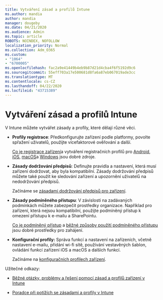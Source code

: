 ```yaml
---
title: Vytváření zásad a profilů Intune
ms.author: mandia
author: mandia
manager: dougeby
ms.date: 04/21/2020
ms.audience: Admin
ms.topic: article
ROBOTS: NOINDEX, NOFOLLOW
localization_priority: Normal
ms.collection: Adm_O365
ms.custom:
- "1064"
- "6700005"
ms.openlocfilehash: fac2a9e41449b4eb9b87d21d4cba4f6f5192d9c6
ms.sourcegitcommit: 55eff703a17e500681d8fa6a87eb067019ade3cc
ms.translationtype: MT
ms.contentlocale: cs-CZ
ms.lasthandoff: 04/22/2020
ms.locfileid: "43715389"
---
```

# <a name="creating-intune-policy-and-profiles"></a>Vytváření zásad a profilů Intune

V Intune můžete vytvářet zásady a profily, které dělají různé věci.

- **Profily registrace**: Předkonfigurujte zařízení podle platformy, povolte spřažení uživatelů, použijte vícefaktorové ověřování a další.

  [Co je registrace zařízení](https://docs.microsoft.com/intune/device-enrollment)a vytváření registračních profilů pro [Android](https://docs.microsoft.com/intune/android-enroll), [iOS](https://docs.microsoft.com/intune/ios-enroll), [macOS](https://docs.microsoft.com/intune/macos-enroll)a [Windows](https://docs.microsoft.com/intune/windows-enrollment-methods) jsou dobré zdroje.

- **Zásady dodržování předpisů**: Definujte pravidla a nastavení, která musí zařízení dodržovat, aby byla kompatibilní. Zásady dodržování předpisů můžete také použít ke sledování zařízení a upozornění uživatelů na nedodržování předpisů.

  Začínáme se [zásadami dodržování předpisů pro zařízení](https://docs.microsoft.com/intune/device-compliance-get-started).
- **Zásady podmíněného přístupu**: V závislosti na zadávaných podmínkách můžete zabezpečit prostředky organizace. Například pro zařízení, která nejsou kompatibilní, použijte podmíněný přístup k omezení přístupu k e-mailu a SharePointu.

  [Co je podmíněný přístup](https://docs.microsoft.com/intune/conditional-access) a [běžné způsoby použití podmíněného přístupu](https://docs.microsoft.com/intune/conditional-access-intune-common-ways-use) jsou dobré prostředky pro zahájení.

- **Konfigurační profily:** Správa funkcí a nastavení na zařízeních, včetně nastavení e-mailu, přidání wi-fi sítě, používání vestavěných šablon, ovládání funkcí zařízení iOS a macOS a dalších funkcí.

  Začínáme na [konfiguračních profilech zařízení](https://docs.microsoft.com/intune/device-profiles).

Užitečné odkazy:

- [Běžné otázky, problémy a řešení pomocí zásad a profilů zařízení v Intune](https://docs.microsoft.com/intune/device-profile-troubleshoot)

- [Poradce při potížích se zásadami a profily v Intune](https://docs.microsoft.com/intune/troubleshoot-policies-in-microsoft-intune)
